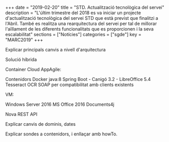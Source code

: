 +++
date        = "2019-02-20"
title       = "STD. Actualització tecnològica del servei"
description = "L'últim trimestre del 2018 es va iniciar un projecte d'actualització tecnològica del servei STD que està previst que finalitzi a l'Abril. També es realitza una rearquitectura del servei per tal de millorar l'aïllament de les diferents funcionalitats que es proporcionen i la seva escalabilitat"
sections    = ["Notícies"]
categories  = ["sgde"]
key         = "MARC2019"
+++

Explicar principals canvis a nivell d'arquitectura

Solució híbrida

Container Cloud AppAgile:

Contenidors Docker java:8 Spring Boot - Canigó 3.2 - 
LibreOffice 5.4
Tesseract OCR
SOAP per compatibilitat amb clients existents

VM:

Windows Server 2016
MS Office 2016
Documents4j

Nova REST API

Explicar canvis de dominis, dates 

Explicar sondes a contenidors, i enllaçar amb howTo.
